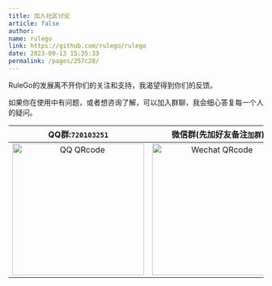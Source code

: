 ```yaml
---
title: 加入社区讨论
article: false
author:
name: rulego
link: https://github.com/rulego/rulego
date: 2023-09-13 15:35:33
permalink: /pages/257c28/
---
```


RuleGo的发展离不开你们的关注和支持，我渴望得到你们的反馈。

如果你在使用中有问题，或者想咨询了解，可以加入群聊，我会细心答复每一个人的疑问。 

|                  QQ群:`720103251`                   |                           微信群(先加好友备注`加群`)                            |                         微信群(扫码加入)                         |
|:--------------------------------------------------:|:--------------------------------------------------------------------:|:---------------------------------------------------------:|
| <img src="/img/qq.png" alt="QQ QRcode" width=260 > | <img src="/img/wechat_rulegoteam.png" alt="Wechat QRcode" width=260> | <img src="/img/wechat.png" alt="Wechat QRcode" width=260> | 
